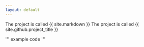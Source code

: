 ```yaml
---
layout: default
---
```

The project is called {{ site.markdown }}
The project is called {{ site.github.project_title }}

'''
example code
'''
